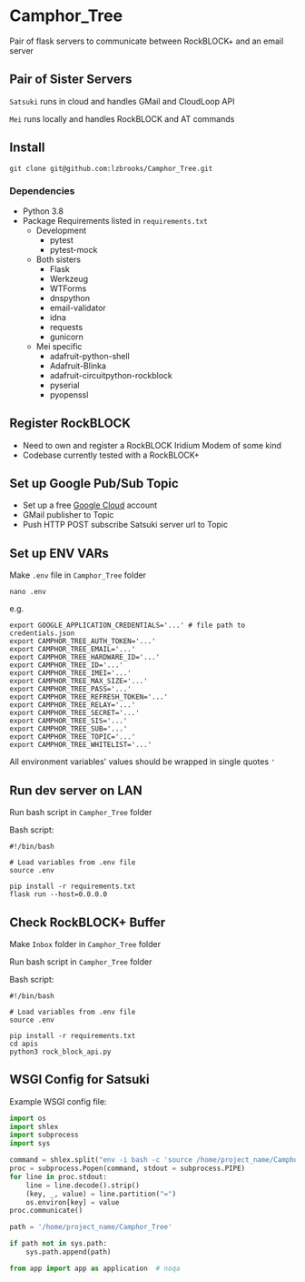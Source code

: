 # Camphor_Tree
Pair of flask servers to communicate between RockBLOCK+ and an email server

## Pair of Sister Servers
`Satsuki` runs in cloud and handles GMail and CloudLoop API

`Mei` runs locally and handles RockBLOCK and AT commands

## Install
```commandline
git clone git@github.com:lzbrooks/Camphor_Tree.git
```

### Dependencies
- Python 3.8
- Package Requirements listed in `requirements.txt`
    - Development
        - pytest
        - pytest-mock
    - Both sisters
        - Flask
        - Werkzeug
        - WTForms
        - dnspython
        - email-validator
        - idna
        - requests
        - gunicorn
    - Mei specific
        - adafruit-python-shell
        - Adafruit-Blinka
        - adafruit-circuitpython-rockblock
        - pyserial
        - pyopenssl

## Register RockBLOCK
- Need to own and register a RockBLOCK Iridium Modem of some kind
- Codebase currently tested with a RockBLOCK+

## Set up Google Pub/Sub Topic
- Set up a free [Google Cloud](https://console.cloud.google.com/) account
- GMail publisher to Topic
- Push HTTP POST subscribe Satsuki server url to Topic

## Set up ENV VARs
Make `.env` file in `Camphor_Tree` folder
```commandline
nano .env
```
e.g.
```commandline
export GOOGLE_APPLICATION_CREDENTIALS='...' # file path to credentials.json
export CAMPHOR_TREE_AUTH_TOKEN='...'
export CAMPHOR_TREE_EMAIL='...'
export CAMPHOR_TREE_HARDWARE_ID='...'
export CAMPHOR_TREE_ID='...'
export CAMPHOR_TREE_IMEI='...'
export CAMPHOR_TREE_MAX_SIZE='...'
export CAMPHOR_TREE_PASS='...'
export CAMPHOR_TREE_REFRESH_TOKEN='...'
export CAMPHOR_TREE_RELAY='...'
export CAMPHOR_TREE_SECRET='...'
export CAMPHOR_TREE_SIS='...'
export CAMPHOR_TREE_SUB='...'
export CAMPHOR_TREE_TOPIC='...'
export CAMPHOR_TREE_WHITELIST='...'
```
All environment variables' values should be wrapped in single quotes `'`

## Run dev server on LAN
Run bash script in `Camphor_Tree` folder

Bash script:
```commandline
#!/bin/bash

# Load variables from .env file
source .env

pip install -r requirements.txt
flask run --host=0.0.0.0
```

## Check RockBLOCK+ Buffer
Make `Inbox` folder in `Camphor_Tree` folder

Run bash script in `Camphor_Tree` folder

Bash script:
```commandline
#!/bin/bash

# Load variables from .env file
source .env

pip install -r requirements.txt
cd apis
python3 rock_block_api.py
```

## WSGI Config for Satsuki

Example WSGI config file:
```python
import os
import shlex
import subprocess
import sys

command = shlex.split("env -i bash -c 'source /home/project_name/Camphor_Tree/.env && env'")
proc = subprocess.Popen(command, stdout = subprocess.PIPE)
for line in proc.stdout:
    line = line.decode().strip()
    (key, _, value) = line.partition("=")
    os.environ[key] = value
proc.communicate()

path = '/home/project_name/Camphor_Tree'

if path not in sys.path:
    sys.path.append(path)

from app import app as application  # noqa
```
